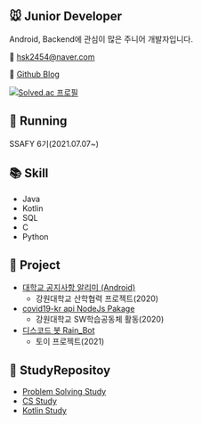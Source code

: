 <!--
**DeerGum/DeerGum** is a ✨ _special_ ✨ repository because its `README.md` (this file) appears on your GitHub profile.

Here are some ideas to get you started:

- 🔭 I’m currently working on ...
- 🌱 I’m currently learning ...
- 👯 I’m looking to collaborate on ...
- 🤔 I’m looking for help with ...
- 💬 Ask me about ...
- 📫 How to reach me: ...
- 😄 Pronouns: ...
- ⚡ Fun fact: ...
-->

## :mouse: Junior Developer 
Android, Backend에 관심이 많은 주니어 개발자입니다.

:e-mail: hsk2454@naver.com

:memo: [Github Blog](https://deergum.github.io/)

[![Solved.ac
프로필](http://mazassumnida.wtf/api/v2/generate_badge?boj={hsk2454})](https://solved.ac/{hsk2454})

## :running: Running
SSAFY 6기(2021.07.07~)

## :books: Skill
- Java
- Kotlin
- SQL
- C
- Python

## :open_file_folder: Project
- [대학교 공지사항 알리미 (Android)](https://github.com/ppcomp/knu-notice-client)
    - 강원대학교 산학협력 프로젝트(2020)
- [covid19-kr api NodeJs Pakage](https://github.com/bear-soup/covid19-kr)
    - 강원대학교 SW학습공동체 활동(2020)
- [디스코드 봇 Rain_Bot](https://github.com/Rave-Gum/RG_Project)
    - 토이 프로젝트(2021)

## :book: StudyRepositoy
- [Problem Solving Study](https://github.com/ppcomp/study-ps)
- [CS Study](https://github.com/Rave-Gum/CS-Study)
- [Kotlin Study](https://github.com/Rave-Gum/Kotlin-Study)

